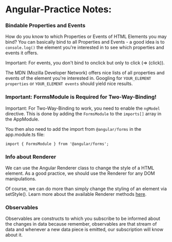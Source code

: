 # Angular-Practice Notes:

### Bindable Properties and Events
How do you know to which Properties or Events of HTML Elements you may bind? You can basically bind to all Properties and Events - a good idea is to `console.log()`  the element you're interested in to see which properties and events it offers.

Important: For events, you don't bind to onclick but only to click (=> (click)).

The MDN (Mozilla Developer Network) offers nice lists of all properties and events of the element you're interested in. Googling for `YOUR_ELEMENT properties`  or `YOUR_ELEMENT events`  should yield nice results.

### Important: FormsModule is Required for Two-Way-Binding!
Important: For Two-Way-Binding to work, you need to enable the `ngModel`  directive. This is done by adding the `FormsModule`  to the `imports[]`  array in the AppModule.

You then also need to add the import from `@angular/forms`  in the app.module.ts file:

`import { FormsModule } from '@angular/forms';`

### Info about Renderer
We can use the Angular Renderer class to change the style of a HTML element. As a good practice, we should use the Renderer for any DOM manipulations.

Of course, we can do more than simply change the styling of an element via setStyle(). Learn more about the available Renderer methods [here](https://angular.io/api/core/Renderer2).

### Observables
Observables are constructs to which you subscribe to be informed about the changes in data because remember, observables are that stream of data and whenever a new data piece is emitted, our subscription will know about it.
